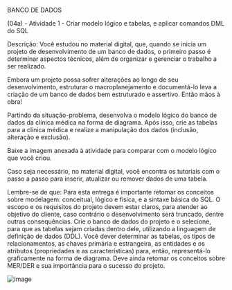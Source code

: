 BANCO DE DADOS

(04a) - Atividade 1 - Criar modelo lógico e tabelas, e aplicar comandos DML do SQL

Descrição:
Você estudou no material digital, que, quando se inicia um projeto de desenvolvimento de um banco de dados, o primeiro passo é determinar aspectos técnicos, além de organizar e gerenciar o trabalho a ser realizado.

Embora um projeto possa sofrer alterações ao longo de seu desenvolvimento, estruturar o macroplanejamento e documentá-lo leva a criação de um banco de dados bem estruturado e assertivo.
Então mãos à obra!

Partindo da situação-problema, desenvolva o modelo lógico do banco de dados da clínica médica na forma de diagrama. Após isso, crie as tabelas para a clínica médica e realize a manipulação dos dados (inclusão, alteração e exclusão).

Baixe a imagem anexada à atividade para comparar com o modelo lógico que você criou.

Caso seja necessário, no material digital, você encontra os tutoriais com o passo a passo para inserir, atualizar ou remover dados de uma tabela.

Lembre-se de que:
Para esta entrega é importante retomar os conceitos sobre modelagem: conceitual, lógico e física, e a sintaxe básica do SQL.
O escopo e os requisitos do projeto devem estar claros, para atender ao objetivo do cliente, caso contrário o desenvolvimento será truncado, dentre outras consequências.
Crie o banco de dados do projeto e o selecione, para que as tabelas sejam criadas dentro dele, utilizando a linguagem de definição de dados (DDL).
Você dever determinar as tabelas, os tipos de relacionamentos, as chaves primária e estrangeira, as entidades e os atributos (propriedades e as características) para, então, representá-lo graficamente na forma de diagrama.
Deve ainda retomar os conceitos sobre MER/DER e sua importância para o sucesso do projeto.

![image](https://github.com/ChrislayneGC/databaseSenai/assets/93740719/261fe43c-1753-4fa5-82ca-851010fcbee4)

